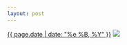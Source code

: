 ```yaml
---
layout: post
---
```


<p>
  <time><a href="/278">{{ page.date | date: "%e %B, %Y" }}</a></time>
  <a href="/278"><img src="{{ site.assets_url }}/278-240.jpg" srcset="{{ site.assets_url }}/278-480.jpg 480w, {{ site.assets_url }}/278-360.jpg 360w, {{ site.assets_url }}/278-240.jpg 240w, {{ site.assets_url }}/278-120.jpg 120w" sizes="(min-width: 700px) 50vw, calc(100vw - 2rem)" /></a>
</p>
